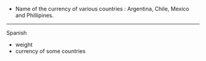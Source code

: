 * Name of the currency of various countries : Argentina, Chile, Mexico and Phillipines.

----
Spanish

* weight
* currency of some countries